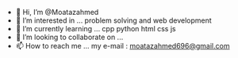 - 👋 Hi, I’m @Moatazahmed
- 👀 I’m interested in ... problem solving and web development
- 🌱 I’m currently learning ... cpp python html css js 
- 💞️ I’m looking to collaborate on ...
- 📫 How to reach me ... my e-mail : moatazahmed696@gmail.com

<!---
Moatazahmed156/Moatazahmed156 is a ✨ special ✨ repository because its `README.md` (this file) appears on your GitHub profile.
You can click the Preview link to take a look at your changes.
--->
